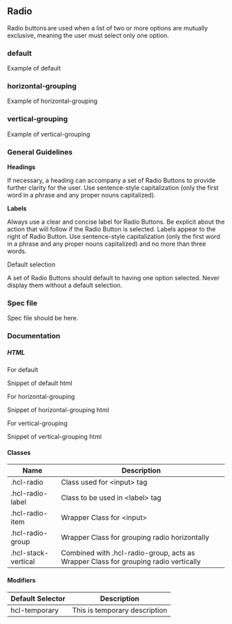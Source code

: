 ## Radio

Radio buttons are used when a list of two or more options are mutually exclusive, meaning the user must select only one option. 

### default

Example of default

### horizontal-grouping

Example of horizontal-grouping

### vertical-grouping

Example of vertical-grouping

### General Guidelines

**Headings**

If necessary, a heading can accompany a set of Radio Buttons to provide further clarity for the user. Use sentence-style capitalization (only the first word in a phrase and any proper nouns capitalized). 

**Labels** 

Always use a clear and concise label for Radio Buttons. Be explicit about the action that will follow if the Radio Button is selected. Labels appear to the right of Radio Button. Use sentence-style capitalization (only the first word in a phrase and any proper nouns capitalized) and no more than three words. 

Default selection

A set of Radio Buttons should default to having one option selected. Never display them without a default selection.

### Spec file

Spec file should be here.

### Documentation

##### HTML

For default

Snippet of default html

For horizontal-grouping

Snippet of horizontal-grouping html

For vertical-grouping

Snippet of vertical-grouping html

#### Classes

| Name                 | Description                                                                               |
| -------------------- | ------------------------------------------------------------------------------------------|
| .hcl-radio           | Class used for &lt;input&gt; tag                                                          |
| .hcl-radio-label     | Class to be used in &lt;label&gt; tag                                                     |
| .hcl-radio-item      | Wrapper Class for &lt;input&gt;                                                           |
| .hcl-radio-group     | Wrapper Class for grouping radio horizontally                                             |
| .hcl-stack-vertical  | Combined with .hcl-radio-group, acts as Wrapper Class for grouping radio vertically       |

#### Modifiers

| Default Selector | Description                   |
| ---------------- | ----------------------------- |
| hcl-temporary    | This is temporary description |
